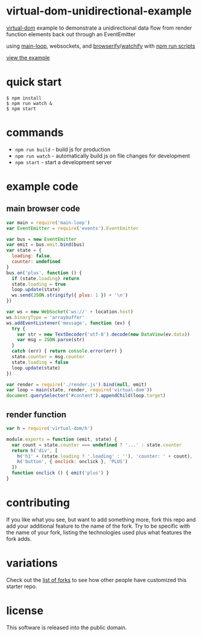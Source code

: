 # virtual-dom-unidirectional-example

[virtual-dom](https://npmjs.com/package/virtual-dom) example
to demonstrate a unidirectional data flow from render function elements back out
through an EventEmitter

using [main-loop](https://npmjs.com/package/main-loop), websockets,
and [browserify](http://browserify.org)/[watchify](https://npmjs.com/package/watchify)
with [npm run scripts](http://substack.net/task_automation_with_npm_run)

[view the example](http://substack.neocities.org/virtual_dom_unidirectional.html)

# quick start

```
$ npm install
$ npm run watch &
$ npm start
```

# commands

* `npm run build` - build js for production
* `npm run watch` - automatically build js on file changes for development
* `npm start` - start a development server

# example code

## main browser code

``` js
var main = require('main-loop')
var EventEmitter = require('events').EventEmitter

var bus = new EventEmitter
var emit = bus.emit.bind(bus)
var state = {
  loading: false,
  counter: undefined
}
bus.on('plus', function () {
  if (state.loading) return
  state.loading = true
  loop.update(state)
  ws.send(JSON.stringify({ plus: 1 }) + '\n')
})

var ws = new WebSocket('ws://' + location.host)
ws.binaryType = 'arraybuffer'
ws.addEventListener('message', function (ev) {
  try {
    var str = new TextDecoder('utf-8').decode(new DataView(ev.data))
    var msg = JSON.parse(str)
  }
  catch (err) { return console.error(err) }
  state.counter = msg.counter
  state.loading = false
  loop.update(state)
})

var render = require('./render.js').bind(null, emit)
var loop = main(state, render, require('virtual-dom'))
document.querySelector('#content').appendChild(loop.target)
```

## render function

``` js
var h = require('virtual-dom/h')

module.exports = function (emit, state) {
  var count = state.counter === undefined ? '...' : state.counter
  return h('div', [
    h('h1' + (state.loading ? '.loading' : ''), 'counter: ' + count),
    h('button', { onclick: onclick }, 'PLUS')
  ])
  function onclick () { emit('plus') }
}
```

# contributing

If you like what you see, but want to add something more, fork this repo and add
your additional feature to the name of the fork. Try to be specific with the
name of your fork, listing the technologies used plus what features the fork
adds.

# variations

Check out the [list of forks](https://github.com/substack/virtual-dom-starter/network/members)
to see how other people have customized this starter repo.

# license

This software is released into the public domain.
